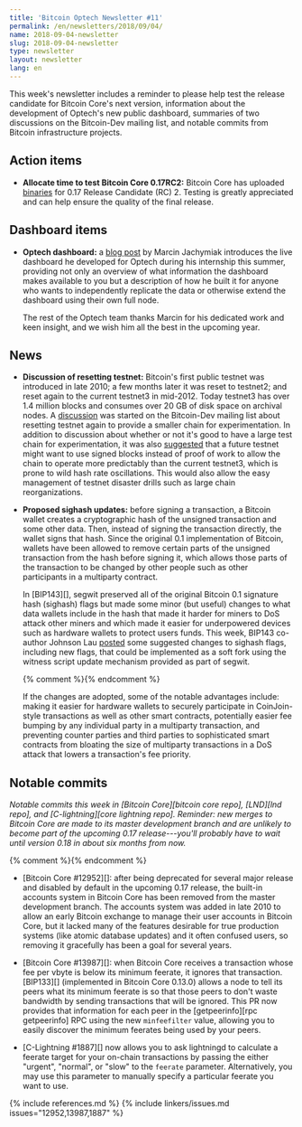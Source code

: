 ```yaml
---
title: 'Bitcoin Optech Newsletter #11'
permalink: /en/newsletters/2018/09/04/
name: 2018-09-04-newsletter
slug: 2018-09-04-newsletter
type: newsletter
layout: newsletter
lang: en
---
```

This week's newsletter includes a reminder to please help test the
release candidate for Bitcoin Core's next version, information about the
development of Optech's new public dashboard, summaries of two
discussions on the Bitcoin-Dev mailing list, and notable commits from
Bitcoin infrastructure projects.

## Action items

- **Allocate time to test Bitcoin Core 0.17RC2:** Bitcoin Core has
  uploaded [binaries][bcc 0.17] for 0.17 Release Candidate (RC) 2.
  Testing is greatly appreciated and can help ensure the quality of the
  final release.

## Dashboard items

- **Optech dashboard:** a [blog post][dashboard post] by Marcin
  Jachymiak introduces the live dashboard he developed for Optech during
  his internship this summer, providing not only an overview of what
  information the dashboard makes available to you but a description of
  how he built it for anyone who wants to independently replicate the
  data or otherwise extend the dashboard using their own full node.

  The rest of the Optech team thanks Marcin for his dedicated work and
  keen insight, and we wish him all the best in the upcoming year.

## News

- **Discussion of resetting testnet:** Bitcoin's first public testnet was
  introduced in late 2010; a few months later it was reset to testnet2;
  and reset again to the current testnet3 in mid-2012.  Today testnet3
  has over 1.4 million blocks and consumes over 20 GB of disk space on
  archival nodes.  A [discussion][testnet reset] was started on the
  Bitcoin-Dev mailing list about resetting testnet again to provide a
  smaller chain for experimentation.  In addition to discussion about
  whether or not it's good to have a large test chain for
  experimentation, it was also [suggested][signed testnet] that a future
  testnet might want to use signed blocks instead of proof of work to
  allow the chain to operate more predictably than the current testnet3,
  which is prone to wild hash rate oscillations.  This would also allow
  the easy management of testnet disaster drills such as large chain
  reorganizations.

- **Proposed sighash updates:** before signing a transaction, a Bitcoin
  wallet creates a cryptographic hash of the unsigned transaction
  and some other data.  Then, instead of signing the transaction
  directly, the wallet signs that hash.  Since the original 0.1 implementation
  of Bitcoin, wallets have been allowed to remove certain parts of the
  unsigned transaction from the hash before signing it, which allows those
  parts of the transaction to be changed by other people such as
  other participants in a multiparty contract.

  In [BIP143][], segwit preserved all of the original Bitcoin 0.1
  signature hash (sighash) flags but made some minor (but useful)
  changes to what data wallets include in the hash that made it harder
  for miners to DoS attack other miners and which made it easier for
  underpowered devices such as hardware wallets to protect users
  funds.  This week, BIP143 co-author Johnson Lau [posted][sighash
  changes] some suggested changes to sighash flags, including new
  flags, that could be implemented as a soft fork using the witness
  script update mechanism provided as part of segwit.

  {% comment %}<!-- for reference: numbers in following paragraph
  correspond to the numbered bullet points in Lau's email -->{%
  endcomment %}

  If the changes are adopted, some of the notable advantages include:
  making it easier for hardware wallets to securely participate in
  CoinJoin-style transactions <!--#1--> as well as other smart
  contracts<!--#2-->, potentially easier fee bumping by any individual
  party in a multiparty transaction<!--#6-->, and preventing counter
  parties and third parties to sophisticated smart contracts from
  bloating the size of multiparty transactions in a DoS attack that
  lowers a transaction's fee priority.<!--#8-->

## Notable commits

*Notable commits this week in [Bitcoin Core][bitcoin core repo], [LND][lnd
repo], and [C-lightning][core lightning repo].  Reminder: new merges to
Bitcoin Core are made to its master development branch and are unlikely
to become part of the upcoming 0.17 release---you'll probably have to
wait until version 0.18 in about six months from now.*

{% comment %}<!-- LND only had three merges this week, none of them exciting IMO -harding -->{% endcomment %}

- [Bitcoin Core #12952][]: after being deprecated for several major
  release and disabled by default in the upcoming 0.17 release, the
  built-in accounts system in Bitcoin Core has been removed from the
  master development branch.  The accounts system was added in late 2010
  to allow an early Bitcoin exchange to manage their user accounts in
  Bitcoin Core, but it lacked many of the features desirable for true
  production systems (like atomic database updates) and it often
  confused users, so removing it gracefully has been a goal for several
  years.

- [Bitcoin Core #13987][]: when Bitcoin Core receives a transaction
  whose fee per vbyte is below its minimum feerate, it ignores that
  transaction.  [BIP133][] (implemented in Bitcoin Core 0.13.0) allows a
  node to tell its peers what its minimum feerate is so that those peers
  to don't waste bandwidth by sending transactions that will be ignored.
  This PR now provides that information for each peer in the
  [getpeerinfo][rpc getpeerinfo] RPC using the new `minfeefilter` value,
  allowing you to easily discover the minimum feerates being used by
  your peers.

- [C-Lightning #1887][] now allows you to ask lightningd to calculate a feerate
  target for your on-chain transactions by passing the either "urgent",
  "normal", or "slow" to the `feerate` parameter.  Alternatively, you
  may use this parameter to manually specify a particular feerate you
  want to use.

{% include references.md %}
{% include linkers/issues.md issues="12952,13987,1887" %}

[bcc 0.17]: https://bitcoincore.org/bin/bitcoin-core-0.17.0/
[dashboard post]: /en/dashboard-announcement/
[testnet reset]: https://lists.linuxfoundation.org/pipermail/bitcoin-dev/2018-August/016337.html
[signed testnet]: https://lists.linuxfoundation.org/pipermail/bitcoin-dev/2018-August/016348.html
[sighash changes]: https://lists.linuxfoundation.org/pipermail/bitcoin-dev/2018-August/016345.html
